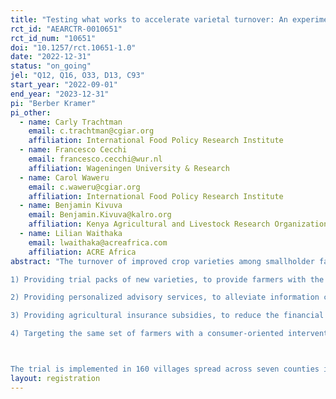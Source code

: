 ```yaml
---
title: "Testing what works to accelerate varietal turnover: An experiment in Kenya"
rct_id: "AEARCTR-0010651"
rct_id_num: "10651"
doi: "10.1257/rct.10651-1.0"
date: "2022-12-31"
status: "on_going"
jel: "Q12, Q16, O33, D13, C93"
start_year: "2022-09-01"
end_year: "2023-12-31"
pi: "Berber Kramer"
pi_other:
  - name: Carly Trachtman
    email: c.trachtman@cgiar.org
    affiliation: International Food Policy Research Institute
  - name: Francesco Cecchi
    email: francesco.cecchi@wur.nl
    affiliation: Wageningen University & Research
  - name: Carol Waweru
    email: c.waweru@cgiar.org
    affiliation: International Food Policy Research Institute
  - name: Benjamin Kivuva
    email: Benjamin.Kivuva@kalro.org
    affiliation: Kenya Agricultural and Livestock Research Organization
  - name: Lilian Waithaka
    email: lwaithaka@acreafrica.com
    affiliation: ACRE Africa
abstract: "The turnover of improved crop varieties among smallholder farmers has been slow, and little is known about the drivers of varietal replacement and product substitution. Such low varietal turnover limits the extent to which investments in crop breeding programs can contribute to achieving the sustainable development goals. This cluster randomized trial, implemented in seven counties in Kenya, will therefore generate behavioral intelligence on what drives farmers', consumers' and private-sector decisions to adopt new varieties. Specifically, we will test whether varietal turnover can be accelerated through four interventions:
1) Providing trial packs of new varieties, to provide farmers with the opportunity to test new varieties at a lower cost (randomized at the village level, with additional randomization within villages in terms of who receives trial packs);
2) Providing personalized advisory services, to alleviate information constraints on how to cultivate these new varieties (randomized at the village level, with additional randomization within villages in terms of who is targeted with advisories); 
3) Providing agricultural insurance subsidies, to reduce the financial risk associated with investing in more expensive seeds (randomized at the farmer level, within villages); and 
4) Targeting the same set of farmers with a consumer-oriented intervention that addresses factors related to the taste, texture, nutritious value or other consumer-related characteristics of the final product associated with a new variety (randomized at the village level).

The trial is implemented in 160 villages spread across seven counties in Kenya, with 40 farmers per village recruited into the study. Results are expected to be available by December 2024."
layout: registration
---
```


